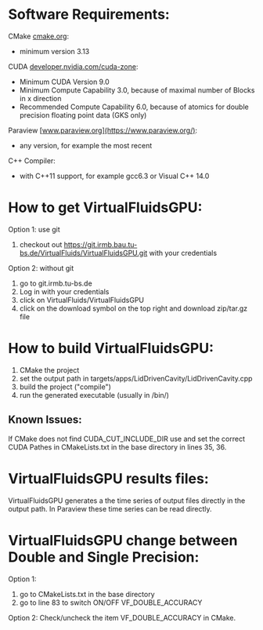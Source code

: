 Software Requirements:
======================

CMake [cmake.org](https://cmake.org/):
* minimum version 3.13

CUDA [developer.nvidia.com/cuda-zone](https://developer.nvidia.com/cuda-zone):
* Minimum CUDA Version 9.0
* Minimum Compute Capability 3.0, because of maximal number of Blocks in x direction
* Recommended Compute Capability 6.0, because of atomics for double precision floating point data (GKS only)
    
Paraview [www.paraview.org](https://www.paraview.org/):
* any version, for example the most recent
    
C++ Compiler:
* with C++11 support, for example gcc6.3 or Visual C++ 14.0
    
How to get VirtualFluidsGPU:
==========================

Option 1: use git
1. checkout out https://git.irmb.bau.tu-bs.de/VirtualFluids/VirtualFluidsGPU.git with your credentials

Option 2: without git
1. go to git.irmb.tu-bs.de
2. Log in with your credentials
3. click on VirtualFluids/VirtualFluidsGPU
4. click on the download symbol on the top right and download zip/tar.gz file

How to build VirtualFluidsGPU:
============================

1. CMake the project
2. set the output path in targets/apps/LidDrivenCavity/LidDrivenCavity.cpp
3. build the project ("compile")
4. run the generated executable (usually in <build directory>/bin/)

Known Issues:
-------------

If CMake does not find CUDA_CUT_INCLUDE_DIR use and set the correct CUDA Pathes in CMakeLists.txt in the base directory in lines 35, 36.

VirtualFluidsGPU results files:
===============================

VirtualFluidsGPU generates a the time series of output files directly in the output path. In Paraview these time series can be read directly.

VirtualFluidsGPU change between Double and Single Precision:
============================================================

Option 1:
1. go to CMakeLists.txt in the base directory
2. go to line 83 to switch ON/OFF VF_DOUBLE_ACCURACY

Option 2:
Check/uncheck the item VF_DOUBLE_ACCURACY in CMake.